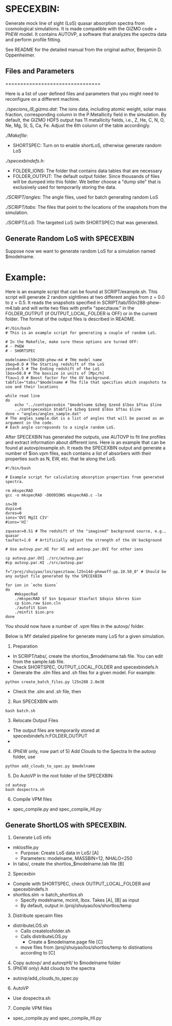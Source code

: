 # SPECEXBIN:

Generate mock line of sight (LoS) quasar absorption spectra from cosmological simulations. It is made compatible with the GIZMO code + PhEW model. It contains AUTOVP, a software that analyzes the spectra data and perform profile fitting.

See README for the detailed manual from the original author, Benjamin D. Oppenheimer.

## Files and Parameters
================================

Here is a list of user defined files and parameters that you might need to reconfigure on a different machine.

_./specions_i9_gizmo.dat_: The ions data, including atomic weight, solar mass fraction, corresponding column in the P.Metallicity field in the simulation. By default, the GIZMO HDF5 output has 11 metallicity fields, i.e., Z, He, C, N, O, Ne, Mg, Si, S, Ca, Fe. Adjust the 6th column of the table accordingly.

_./Makefile_:
  - SHORTSPEC: Turn on to enable shortLoS, otherwise generate random LoS

_./specexbindefs.h_:
  - FOLDER_IONS: The folder that contains data tables that are necessary
  - FOLDER_OUTPUT: The default output folder. Since thousands of files will be dumped into this folder. We better choose a "dump site" that is exclusively used for temporarily storing the data.

_./SCRIPT/angles_: The angle files, used for batch generating random LoS

_./SCRIPT/tabs_: The files that point to the locations of the snapshots from the simulation.

_./SCRIPT/LoS_: The targeted LoS (with SHORTSPEC) that was generated.

## Generate Random LoS with SPECEXBIN

Suppose now we want to generate random LoS for a simulation named $modelname.

# Example:

Here is an example script that can be found at SCRIPT/example.sh. This script will generate 2 random sightlines at two different angles from z = 0.0 to z = 0.5. It reads the snapshots specified in SCRIPT/tab/l50n288-phew-m4.tab and will write two files with prefix "specztauw." in the FOLDER_OUTPUT (if OUTPUT_LOCAL_FOLDER is OFF) or in the current folder. The format of the output files is described in README.

```
#!/bin/bash
# This is an example script for generating a couple of random LoS.

# In the Makefile, make sure these options are turned OFF:
# - PHEW
# - SHORTSPEC

modelname=l50n288-phew-m4 # THe model name
zbeg=0.0 # The Starting redshift of the LoS
zend=0.5 # The Ending redshift of the LoS
lbox=50.0 # The boxsize in units of [Mpc/h]
ftau=1.0 # Boost factor for the UV background.
tabfile="tabs/"$modelname # The file that specifies which snapshots to use and their locations

while read line 
do
    echo "../contspecexbin "$modelname $zbeg $zend $lbox $ftau $line
    ../contspecexbin $tabfile $zbeg $zend $lbox $ftau $line
done < "angles/angles_sample.dat"
# The angles_sample.dat is a list of angles that will be passed as an argument in the code.
# Each angle correpsonds to a single random LoS.
```

After SPECEXBIN has generated the outputs, use AUTOVP to fit line profiles and extract information about different ions. Here is an example that can be found at autovp/example.sh. It reads the SPECEXBIN output and generate a number of $ion.vpm files, each contains a list of absorbers with their properties such as N, EW, etc. that lie along the LoS.
```
#!/bin/bash

# Example script for calculating absorption properties from generated spectra.

rm mkspecRAD
gcc -o mkspecRAD -DDO9IONS mkspecRAD.c -lm

sn=30
dvpix=6
dvres=0
ions='OVI MgII CIV'
#ions='HI'

zquasar=0.51 # The redshift of the "imagined" background source, e.g., quasar
taufact=1.0  # Artificially adjust the strength of the UV background

# Use autovp.par.HI for HI and autovp.par.OVI for other ions

cp autovp.par.OVI ./src/autovp.par
#cp autovp.par.HI ./src/autovp.par 

f="/proj/shuiyao/los/specztauw.l25n144-phewoff-pp.10.50_0" # Should be any output file generated by the SPECEXBIN

for ion in `echo $ions`
do
    #mkspecRad
    ./mkspecRAD $f $sn $zquasar $taufact $dvpix $dvres $ion
    cp $ion.raw $ion.cln
    ./autofit $ion
    ./minfit $ion.pro
done    
```

You should now have a number of .vpm files in the autovp/ folder.

Below is MY detailed pipeline for generate many LoS for a given simulation.

1. Preparation
  - In SCRIPT/tabs/, create the shortlos_$modelname.tab file. You can edit from the sample.tab file.
  - Check SHORTSPEC, OUTPUT_LOCAL_FOLDER and specexbindefs.h
  - Generate the .slm files and .sh files for a given model. For example:
  ```
  python create_batch_files.py l25n288 2.0e38
  ```
  - Check the .slm and .sh file, then

2. Run SPECEXBIN with
```
bash batch.sh
```

3. Relocate Output Files
  - The output files are temporarily stored at specexbindefs.h:FOLDER_OUTPUT
  - 

4. (PhEW only, now part of 5) Add Clouds to the Spectra
In the autovp folder, use
```
python add_clouds_to_spec.py $modelname
```

5. Do AutoVP
In the root folder of the SPECEXBIN:
```
cd autovp
bash dospectra.sh
```

6. Compile VPM files
  - spec_compile.py and spec_compile_HI.py

## Generate ShortLOS with SPECEXBIN.

1. Generate LoS info
  - mklosfile.py
    - Purpose: Create LoS data in LoS/ [A]
    - Parameters: modelname, MASSBIN=12, NHALO=250
  - In tabs/, create the shortlos_$modelname.tab file [B]
2. Specexbin
  - Compile with SHORTSPEC, check OUTPUT_LOCAL_FOLDER and specexbindefs.h
  - shortlos.slm -> batch_shortlos.sh
    - Specify modelname, mcinit, lbox. Takes [A], [B] as input
    - By default, output in /proj/shuiyao/los/shortlos/temp
3. Distribute specaim files
  - distributeLOS.sh
    - Calls createlosfolder.sh
    - Calls distributeLOS.py
      - Create a $modelname.page file [C]
    - move files from /proj/shuiyao/los/shortlos/temp to distinations according to [C]
4. Copy autovp/ and autovpHI/ to $modelname folder
5. (PhEW only) Add clouds to the spectra
  - autovp/add_clouds_to_spec.py
6. AutoVP
  - Use dospectra.sh
7. Compile VPM files
  - spec_compile.py and spec_compile_HI.py
